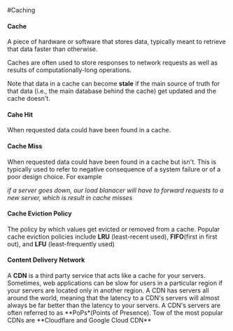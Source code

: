 #Caching

#### Cache

A piece of hardware or software that stores data, typically meant to retrieve that data faster than otherwise.

Caches are often used to store responses to network requests as well as results of computationally-long operations.

Note that data in a cache can become **stale** if the main source of truth for that data (i.e., the main database behind the cache) get updated and the cache doesn't.

#### Cahe Hit

When requested data could have been found in a cache.

#### Cache Miss

When requested data could have been found in a cache but isn't. This is typically used to refer to negative consequence of a system failure or of a poor design choice. For example

_if a server goes down, our load blanacer will have to forward requests to a new server, which is result in cache misses_

#### Cache Eviction Policy

The policy by which values get evicted or removed from a cache. Popular cache eviction policies include **LRU** (least-recent used), **FIFO**(first in first out), and **LFU** (least-frequently used)

#### Content Delivery Network

A **CDN** is a third party service that acts like a cache for your servers. Sometimes, web applications can be slow for users in a particular region if your servers are located only in another region. A CDN has servers all around the world, meaning that the latency to a CDN's servers will almost always be far better than the latency to your servers. A CDN's servers are often referred to as **PoPs\*(Points of Presence). Tow of the most popular CDNs are **Cloudflare and Google Cloud CDN\*\*
